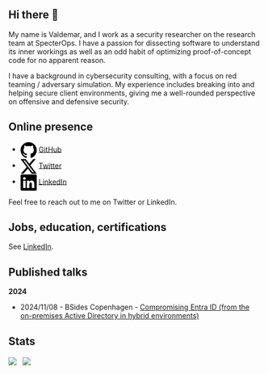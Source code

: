 ## Hi there 👋
My name is Valdemar, and I work as a security researcher on the research team at SpecterOps. I have a passion for dissecting software to understand its inner workings as well as an odd habit of optimizing proof-of-concept code for no apparent reason.

I have a background in cybersecurity consulting, with a focus on red teaming / adversary simulation. My experience includes breaking into and helping secure client environments, giving me a well-rounded perspective on offensive and defensive security. 

## Online presence
<ul>
 <li>
  <picture>
   <source
     srcset=".github/github-light.svg"
     media="(prefers-color-scheme: dark)"
   />
   <source
     srcset=".github/github-dark.svg"
     media="(prefers-color-scheme: light), (prefers-color-scheme: no-preference)"
   />
   <img align="center" src=".github/github-dark.svg" />
  </picture>
  <a align="center" href="https://github.com/bytewreck">GitHub</a>
 </li>
 
 <li>
  <picture>
   <source
     srcset=".github/twitter-x-light.svg"
     media="(prefers-color-scheme: dark)"
   />
   <source
     srcset=".github/twitter-x-dark.svg"
     media="(prefers-color-scheme: light), (prefers-color-scheme: no-preference)"
   />
   <img align="center" src=".github/twitter-x-dark.svg" />
  </picture>
  <a align="center" href="https://twitter.com/bytewreck">Twitter</a>
 </li>
 
 <li>
  <picture>
   <source
     srcset=".github/linkedin-light.svg"
     media="(prefers-color-scheme: dark)"
   />
   <source
     srcset=".github/linkedin-dark.svg"
     media="(prefers-color-scheme: light), (prefers-color-scheme: no-preference)"
   />
   <img align="center" src=".github/linkedin-dark.svg" />
  </picture>
  <a align="center" href="https://www.linkedin.com/in/valdemar-car%C3%B8e/">LinkedIn</a>
 </li>
</ul>

Feel free to reach out to me on Twitter or LinkedIn.

## Jobs, education, certifications

See [LinkedIn](https://www.linkedin.com/in/valdemar-car%C3%B8e/).

## Published talks

**2024**
- 2024/11/08 - BSides Copenhagen - [Compromising Entra ID (from the on-premises Active Directory in hybrid environments)](https://vimeo.com/showcase/11519703/video/1044549159)

## Stats

<div style="display: flex; flex-direction: row;">
 <picture>
  <source
    srcset="https://github-readme-stats.vercel.app/api?username=bytewreck&show_icons=true&theme=tokyonight"
    media="(prefers-color-scheme: dark)"
  />
  <source
    srcset="https://github-readme-stats.vercel.app/api?username=bytewreck&show_icons=true"
    media="(prefers-color-scheme: light), (prefers-color-scheme: no-preference)"
  />
  <img align="center" src="https://github-readme-stats.vercel.app/api?username=bytewreck&show_icons=true" />
 </picture>
 &nbsp; &nbsp;
 <picture>
  <source
    srcset="https://github-readme-stats.vercel.app/api/top-langs/?username=bytewreck&show_icons=true&layout=compact&theme=tokyonight"
    media="(prefers-color-scheme: dark)"
  />
  <source
    srcset="https://github-readme-stats.vercel.app/api/top-langs/?username=bytewreck&show_icons=true&layout=compact"
    media="(prefers-color-scheme: light), (prefers-color-scheme: no-preference)"
  />
  <img align="center" src="https://github-readme-stats.vercel.app/api/top-langs/?username=bytewreck&show_icons=true&layout=compact" />
 </picture>
</div>
